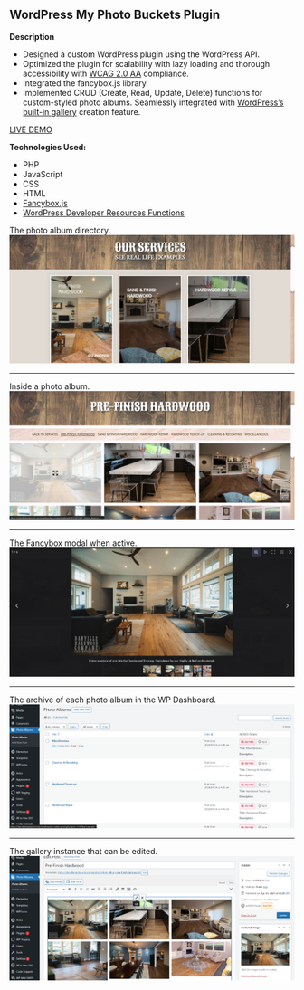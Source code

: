 ## WordPress My Photo Buckets Plugin
**Description**
* Designed a custom WordPress plugin using the WordPress API.
* Optimized the plugin for scalability with lazy loading and thorough accessibility with [WCAG 2.0 AA](https://www.w3.org/WAI/WCAG2AA-Conformance) compliance.
* Integrated the fancybox.js library.
* Implemented CRUD (Create, Read, Update, Delete) functions for custom-styled photo albums. Seamlessly integrated with [WordPress’s built-in gallery](https://developer.wordpress.org/themes/functionality/media/galleries/) creation feature.

[LIVE DEMO](https://danvillehardwood.com/sandbox/photo_album/)

**Technologies Used:**
- PHP
- JavaScript
- CSS
- HTML
- [Fancybox.js](https://fancyapps.com/fancybox/)
- [WordPress Developer Resources Functions](https://developer.wordpress.org/reference/functions/)

The photo album directory.
<img src='./screenshots/Screenshot (470).png' alt=''>

---

Inside a photo album.
<img src='./screenshots/Screenshot (471).png' alt=''>

---

The Fancybox modal when active.
<img src='./screenshots/Screenshot (500).png' alt=''>

---

The archive of each photo album in the WP Dashboard.
<img src='./screenshots/Screenshot (472).png' alt=''>

---

The gallery instance that can be edited.
<img src='./screenshots/Screenshot (473).png' alt=''>